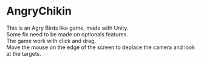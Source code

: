 # AngryChikin

This is an Agry Birds like game, made with Unity.  
Some fix need to be made on optionals features.  
The game work with click and drag.  
Move the mouse on the edge of the screen to deplace the camera and look at the targets.

